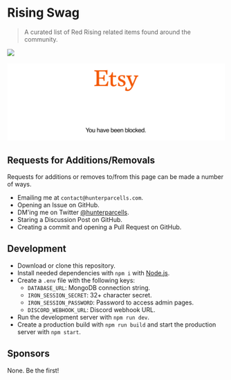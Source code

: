 # Rising Swag
> A curated list of Red Rising related items found around the community.

![](https://wakatime.com/badge/user/6b7d9181-edde-4a25-857c-e7101bfee7ea/project/4b7fb314-2a2d-41ca-9f2f-e74fe11beb5b.svg?style=for-the-badge)

![](./img/etsy.png)

## Requests for Additions/Removals
Requests for additions or removes to/from this page can be made a number of ways.
- Emailing me at `contact@hunterparcells.com`.
- Opening an Issue on GitHub.
- DM'ing me on Twitter [@hunterparcells](https://twitter.com/hunterparcells).
- Staring a Discussion Post on GitHub.
- Creating a commit and opening a Pull Request on GitHub.

## Development
- Download or clone this repository.
- Install needed dependencies with `npm i` with [Node.js](https://nodejs.org/en/).
- Create a `.env` file with the following keys:
  - `DATABASE_URL`: MongoDB connection string.
  - `IRON_SESSION_SECRET`: 32+ character secret.
  - `IRON_SESSION_PASSWORD`: Password to access admin pages.
  - `DISCORD_WEBHOOK_URL`: Discord webhook URL.
- Run the development server with `npm run dev`.
- Create a production build with `npm run build` and start the production server with `npm start`.

## Sponsors
None. Be the first!
